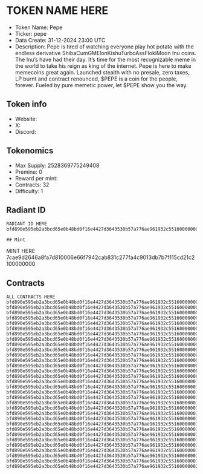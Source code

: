 # TOKEN NAME HERE

- Token Name: Pepe
- Ticker: pepe
- Data Create: 31-12-2024 23:00 UTC
- Description: Pepe is tired of watching everyone play hot potato with the endless derivative ShibaCumGMElonKishuTurboAssFlokiMoon Inu coins. The Inu’s have had their day. It’s time for the most recognizable meme in the world to take his reign as king of the internet. Pepe is here to make memecoins great again. Launched stealth with no presale, zero taxes, LP burnt and contract renounced, $PEPE is a coin for the people, forever. Fueled by pure memetic power, let $PEPE show you the way.

## Token info
- Website:
- X: 
- Discord: 

## Tokenomics
- Max Supply:  2528369775249408
- Premine:   0
- Reward per mint:  
- Contracts:   32
- Difficulty: 1

## Radiant ID
```
RADIANT ID HERE
bfd890e595eb2a3bcd65e0b48bd0f16e4427d3643530b57a776ae961932c551600000000

## Mint
```
MINT HERE
7cae9d2646a8fa7d810006e66f7942cab831c277fa4c9013db7b7f115cd21c2100000000

## Contracts

```
ALL CONTRACTS HERE
bfd890e595eb2a3bcd65e0b48bd0f16e4427d3643530b57a776ae961932c551600000001
bfd890e595eb2a3bcd65e0b48bd0f16e4427d3643530b57a776ae961932c551600000002
bfd890e595eb2a3bcd65e0b48bd0f16e4427d3643530b57a776ae961932c551600000003
bfd890e595eb2a3bcd65e0b48bd0f16e4427d3643530b57a776ae961932c551600000004
bfd890e595eb2a3bcd65e0b48bd0f16e4427d3643530b57a776ae961932c551600000005
bfd890e595eb2a3bcd65e0b48bd0f16e4427d3643530b57a776ae961932c551600000006
bfd890e595eb2a3bcd65e0b48bd0f16e4427d3643530b57a776ae961932c551600000007
bfd890e595eb2a3bcd65e0b48bd0f16e4427d3643530b57a776ae961932c551600000008
bfd890e595eb2a3bcd65e0b48bd0f16e4427d3643530b57a776ae961932c551600000009
bfd890e595eb2a3bcd65e0b48bd0f16e4427d3643530b57a776ae961932c55160000000a
bfd890e595eb2a3bcd65e0b48bd0f16e4427d3643530b57a776ae961932c55160000000b
bfd890e595eb2a3bcd65e0b48bd0f16e4427d3643530b57a776ae961932c55160000000c
bfd890e595eb2a3bcd65e0b48bd0f16e4427d3643530b57a776ae961932c55160000000d
bfd890e595eb2a3bcd65e0b48bd0f16e4427d3643530b57a776ae961932c55160000000e
bfd890e595eb2a3bcd65e0b48bd0f16e4427d3643530b57a776ae961932c55160000000f
bfd890e595eb2a3bcd65e0b48bd0f16e4427d3643530b57a776ae961932c551600000010
bfd890e595eb2a3bcd65e0b48bd0f16e4427d3643530b57a776ae961932c551600000011
bfd890e595eb2a3bcd65e0b48bd0f16e4427d3643530b57a776ae961932c551600000012
bfd890e595eb2a3bcd65e0b48bd0f16e4427d3643530b57a776ae961932c551600000013
bfd890e595eb2a3bcd65e0b48bd0f16e4427d3643530b57a776ae961932c551600000014
bfd890e595eb2a3bcd65e0b48bd0f16e4427d3643530b57a776ae961932c551600000015
bfd890e595eb2a3bcd65e0b48bd0f16e4427d3643530b57a776ae961932c551600000016
bfd890e595eb2a3bcd65e0b48bd0f16e4427d3643530b57a776ae961932c551600000017
bfd890e595eb2a3bcd65e0b48bd0f16e4427d3643530b57a776ae961932c551600000018
bfd890e595eb2a3bcd65e0b48bd0f16e4427d3643530b57a776ae961932c551600000019
bfd890e595eb2a3bcd65e0b48bd0f16e4427d3643530b57a776ae961932c55160000001a
bfd890e595eb2a3bcd65e0b48bd0f16e4427d3643530b57a776ae961932c55160000001b
bfd890e595eb2a3bcd65e0b48bd0f16e4427d3643530b57a776ae961932c55160000001c
bfd890e595eb2a3bcd65e0b48bd0f16e4427d3643530b57a776ae961932c55160000001d
bfd890e595eb2a3bcd65e0b48bd0f16e4427d3643530b57a776ae961932c55160000001e
bfd890e595eb2a3bcd65e0b48bd0f16e4427d3643530b57a776ae961932c55160000001f
bfd890e595eb2a3bcd65e0b48bd0f16e4427d3643530b57a776ae961932c551600000020
